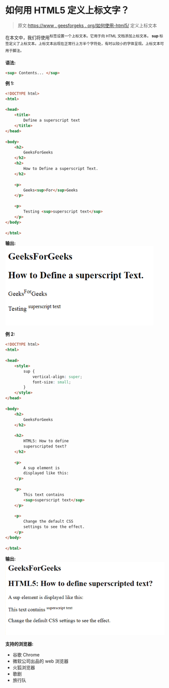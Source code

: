 # 如何用 HTML5 定义上标文字？

> 原文:[https://www . geesforgeks . org/如何使用-html5/](https://www.geeksforgeeks.org/how-to-define-superscripted-text-using-html5/) 定义上标文本

在本文中，我们将使用<sup>标签设置一个上标文本。它用于向 HTML 文档添加上标文本。 **sup** 标签定义了上标文本。上标文本出现在正常行上方半个字符处，有时以较小的字体呈现。上标文本可用于脚注。</sup>

**语法:**

```html
<sup> Contents... </sup>
```

**例 1:**

```html
<!DOCTYPE html>
<html>

<head>
    <title>
        Define a superscript text
    </title>
</head>

<body>
    <h2>
        GeeksForGeeks
    </h2>
    <h2>
        How to Define a superscript Text.
    </h2>

    <p>
        Geeks<sup>For</sup>Geeks
    </p>

    <p>
        Testing <sup>superscript text</sup>
    </p>
</body>

</html>
```

**输出:**
![](img/77878d3ccbeb64edfcfc8d8f7bcfdbe4.png)

**例 2:**

```html
<!DOCTYPE html>
<html>

<head>
    <style>
        sup {
            vertical-align: super;
            font-size: small;
        }
    </style>
</head>

<body>
    <h2>
        GeeksForGeeks
    </h2>

    <h2>
        HTML5: How to define 
        superscripted text?
    </h2>

    <p>
        A sup element is 
        displayed like this:
    </p>

    <p>
        This text contains 
        <sup>superscript text</sup>
    </p>

    <p>
        Change the default CSS 
        settings to see the effect.
    </p>
</body>

</html>
```

**输出:**
![](img/3dc8059c6d08e9b89c50d72548acb3fc.png)

**支持的浏览器:**

*   谷歌 Chrome
*   微软公司出品的 web 浏览器
*   火狐浏览器
*   歌剧
*   旅行队